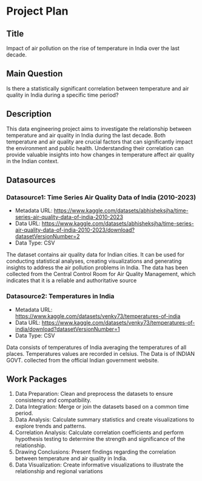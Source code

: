 # Project Plan

## Title

Impact of air pollution on the rise of temperature in India over the last decade.

## Main Question

Is there a statistically significant correlation between temperature and air quality in India during a specific time period?

## Description

This data engineering project aims to investigate the relationship between temperature and air quality in India during the last decade. Both temperature and air quality are crucial factors that can significantly impact the environment and public health. Understanding their correlation can provide valuable insights into how changes in temperature affect air quality in the Indian context.

## Datasources

<!-- Describe each datasources you plan to use in a section. Use the prefic "DatasourceX" where X is the id of the datasource. -->

### Datasource1: Time Series Air Quality Data of India (2010-2023)
* Metadata URL: https://www.kaggle.com/datasets/abhisheksjha/time-series-air-quality-data-of-india-2010-2023
* Data URL: https://www.kaggle.com/datasets/abhisheksjha/time-series-air-quality-data-of-india-2010-2023/download?datasetVersionNumber=2
* Data Type: CSV

The dataset contains air quality data for Indian cities. It can be used for conducting statistical analyses, creating visualizations and generating insights to address the air pollution problems in India. The data has been collected from the Central Control Room for Air Quality Management, which indicates that it is a reliable and authoritative source

### Datasource2: Temperatures in India
* Metadata URL: https://www.kaggle.com/datasets/venky73/temperatures-of-india
* Data URL: https://www.kaggle.com/datasets/venky73/temperatures-of-india/download?datasetVersionNumber=1
* Data Type: CSV

Data consists of temperatures of India averaging the temperatures of all places. Temperatures values are recorded in celsius. The Data is of INDIAN GOVT. collected from the official Indian government website.

## Work Packages

<!-- List of work packages ordered sequentially, each pointing to an issue with more details. -->

1. Data Preparation: Clean and preprocess the datasets to ensure consistency and compatibility.
2. Data Integration: Merge or join the datasets based on a common time period.
3. Data Analysis: Calculate summary statistics and create visualizations to explore trends and patterns.
4. Correlation Analysis: Calculate correlation coefficients and perform hypothesis testing to determine the strength and significance of the relationship.
5. Drawing Conclusions: Present findings regarding the correlation between temperature and air quality in India.
6. Data Visualization: Create informative visualizations to illustrate the relationship and regional variations 

[i1]: https://github.com/jvalue/made-template/issues/1
